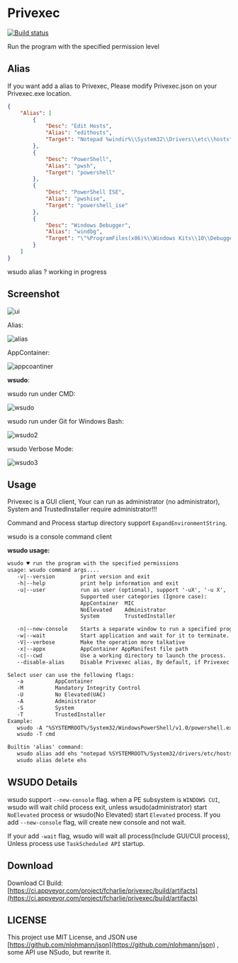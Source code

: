 # Privexec

[![Build status](https://ci.appveyor.com/api/projects/status/2cbd4pceqbldlixx/branch/master?svg=true)](https://ci.appveyor.com/project/fcharlie/privexec/branch/master)

Run the program with the specified permission level

## Alias

If you want add a alias to Privexec, Please modify Privexec.json on your Privexec.exe location.

```json
{
    "Alias": [
        {
            "Desc": "Edit Hosts",
            "Alias": "edithosts",
            "Target": "Notepad %windir%\\System32\\Drivers\\etc\\hosts"
        },
        {
            "Desc": "PowerShell",
            "Alias": "pwsh",
            "Target": "powershell"
        },
        {
            "Desc": "PowerShell ISE",
            "Alias": "pwshise",
            "Target": "powershell_ise"
        },
        {
            "Desc": "Windows Debugger",
            "Alias": "windbg",
            "Target": "\"%ProgramFiles(x86)%\\Windows Kits\\10\\Debuggers\\x64\\windbg.exe\""
        }
    ]
}
```

wsudo alias ? working in progress


## Screenshot

![ui](images/admin.png)


Alias:

![alias](images/alias.png)

AppContainer:

![appcoantiner](images/appcontainer.png)

**wsudo**:

wsudo run under CMD:

![wsudo](images/wsudo.png)

wsudo run under Git for Windows Bash:

![wsudo2](images/wsudo2.png)

wsudo Verbose Mode:

![wsudo3](images/wsudo3.png)

## Usage

Privexec is a GUI client, Your can run as administrator (no administrator), System and TrustedInstaller require administrator!!!

Command and Process startup directory support `ExpandEnvironmentString`.

wsudo is a console command client

**wsudo usage:**

```txt
wsudo ♥ run the program with the specified permissions
usage: wsudo command args....
   -v|--version        print version and exit
   -h|--help           print help information and exit
   -u|--user           run as user (optional), support '-uX', '-u X', '--user=X', '--user X'
                       Supported user categories (Ignore case):
                       AppContainer  MIC
                       NoElevated    Administrator
                       System        TrustedInstaller

   -n|--new-console    Starts a separate window to run a specified program or command.
   -w|--wait           Start application and wait for it to terminate.
   -V|--verbose        Make the operation more talkative
   -x|--appx           AppContainer AppManifest file path
   -c|--cwd            Use a working directory to launch the process.
   --disable-alias     Disable Privexec alias, By default, if Privexec exists alias, use it.

Select user can use the following flags:
   -a          AppContainer
   -M          Mandatory Integrity Control
   -U          No Elevated(UAC)
   -A          Administrator
   -S          System
   -T          TrustedInstaller
Example:
   wsudo -A "%SYSTEMROOT%/System32/WindowsPowerShell/v1.0/powershell.exe" -NoProfile
   wsudo -T cmd

Builtin 'alias' command:
   wsudo alias add ehs "notepad %SYSTEMROOT%/System32/drivers/etc/hosts" "Edit Hosts"
   wsudo alias delete ehs


```

## WSUDO Details

wsudo support `--new-console` flag. when a PE subsystem is `WINDOWS CUI`, wsudo will wait child process exit, unless wsudo(administrator) start `NoElevated` process or wsudo(No Elevated) start `Elevated` process. If you add `--new-console` flag, will create new console and not wait.

If your add `-wait` flag, wsudo will wait all process(Include GUI/CUI process), Unless process use `TaskScheduled API` startup.


## Download

Download CI Build:
[https://ci.appveyor.com/project/fcharlie/privexec/build/artifacts](https://ci.appveyor.com/project/fcharlie/privexec/build/artifacts)

## LICENSE

This project use MIT License, and JSON use [https://github.com/nlohmann/json](https://github.com/nlohmann/json) , some API use NSudo, but rewrite it.
